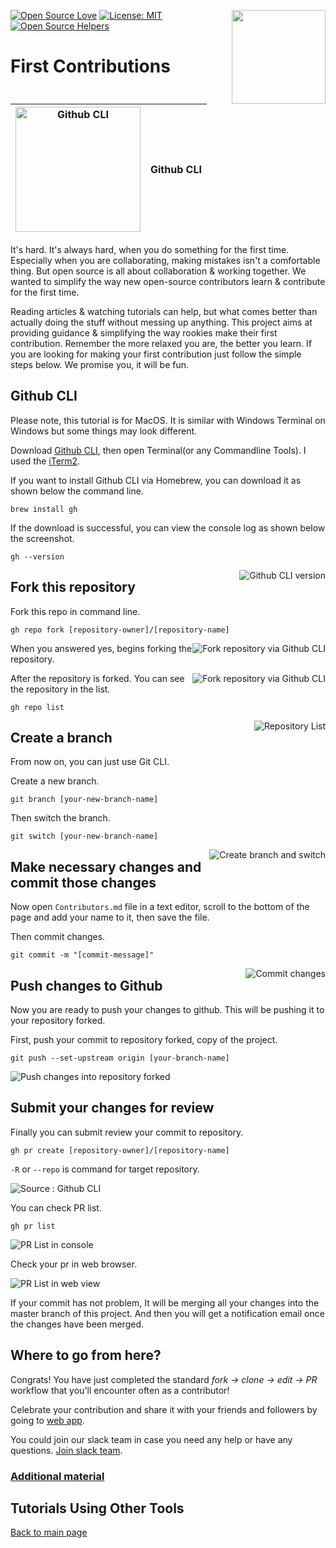 [![Open Source Love](https://badges.frapsoft.com/os/v1/open-source.svg?v=103)](https://github.com/ellerbrock/open-source-badges/)
[<img align="right" width="150" src="https://firstcontributions.github.io/assets/Readme/join-slack-team.png">](https://join.slack.com/t/firstcontributors/shared_invite/enQtMzE1MTYwNzI3ODQ0LTZiMDA2OGI2NTYyNjM1MTFiNTc4YTRhZTg4OWZjMzA0ZWZmY2UxYzVkMzI1ZmVmOWI4ODdkZWQwNTM2NDVmNjY)
[![License: MIT](https://img.shields.io/badge/License-MIT-green.svg)](https://opensource.org/licenses/MIT)
[![Open Source Helpers](https://www.codetriage.com/roshanjossey/first-contributions/badges/users.svg)](https://www.codetriage.com/roshanjossey/first-contributions)

# First Contributions

| <img alt="Github CLI" src="https://github.githubassets.com/images/modules/logos_page/GitHub-Mark.png" width=200> | Github CLI |
| ------------------------------------------------------------ | ---------- |

It's hard. It's always hard, when you do something for the first time. Especially when you are collaborating, making mistakes isn't a comfortable thing. But open source is all about collaboration & working together. We wanted to simplify the way new open-source contributors learn & contribute for the first time.

Reading articles & watching tutorials can help, but what comes better than actually doing the stuff without messing up anything. This project aims at providing guidance & simplifying the way rookies make their first contribution. Remember the more relaxed you are, the better you learn. If you are looking for making your first contribution just follow the simple steps below. We promise you, it will be fun.


## Github CLI

Please note, this tutorial is for MacOS. It is similar with Windows Terminal on Windows but some things may look different.

<!--
************************************
​	*** This is commented out until      ***
​	*** a Windows tutorial can be created***
************************************
Please note, this tutorial is for MacOS. Please refer to the [Windows Tutorial]() for Sourcetree if that is what you want to use.
-->

Download [Github CLI](https://cli.github.com/), then open Terminal(or any Commandline Tools). I used the [iTerm2](https://iterm2.com/).

If you want to install Github CLI via Homebrew, you can download it as shown below the command line.

~~~
brew install gh
~~~



If the download is successful, you can view the console log as shown below the screenshot.

~~~
gh --version
~~~

<img style="float: right;" src="https://user-images.githubusercontent.com/33862991/123590149-39338780-d825-11eb-8293-b730bb3e6c9e.png" alt="Github CLI version" />

## Fork this repository

Fork this repo in command line.

~~~
gh repo fork [repository-owner]/[repository-name]
~~~

<img style="float: right;" src="https://user-images.githubusercontent.com/33862991/123590154-3afd4b00-d825-11eb-91b0-99c28d87bfc7.png" alt="Fork repository via Github CLI" />

When you answered yes, begins forking the repository.

<img style="float: right;" src="https://user-images.githubusercontent.com/33862991/123590161-3c2e7800-d825-11eb-8e28-f60ecb6b8be7.png" alt="Fork repository via Github CLI" />

After the repository is forked. You can see the repository in the list.

~~~
gh repo list
~~~

<img style="float: right;" src="https://user-images.githubusercontent.com/33862991/123590165-3d5fa500-d825-11eb-98d0-a0d97fa6844c.png" alt="Repository List" />

## Create a branch

From now on, you can just use Git CLI.

Create a new branch.

~~~
git branch [your-new-branch-name]
~~~

Then switch the branch.

~~~
git switch [your-new-branch-name]
~~~

<img style="float: right;" src="https://user-images.githubusercontent.com/33862991/123590170-3e90d200-d825-11eb-8c51-12e0f1c0f903.png" alt="Create branch and switch" />

## Make necessary changes and commit those changes

Now open `Contributors.md` file in a text editor, scroll to the bottom of the page and add your name to it, then save the file.

Then commit changes.

~~~
git commit -m "[commit-message]"
~~~

<img style="float: right;" src="https://user-images.githubusercontent.com/33862991/123590172-3f296880-d825-11eb-9c06-1d362b1bd5ff.png" alt="Commit changes" />

## Push changes to Github

Now you are ready to push your changes to github. This will be pushing it to your repository forked. 

First, push your commit to repository forked, copy of the project.

~~~
git push --set-upstream origin [your-branch-name]
~~~

![Push changes into repository forked](https://user-images.githubusercontent.com/33862991/123590173-3fc1ff00-d825-11eb-9980-66bb309f2c89.png)

## Submit your changes for review

Finally you can submit review your commit to repository. 

~~~
gh pr create [repository-owner]/[repository-name]
~~~

`-R` or `--repo` is command for target repository.

![Source : Github CLI](https://user-images.githubusercontent.com/33862991/123590175-40f32c00-d825-11eb-92c5-af0e6ba637fd.png)



You can check PR list.

~~~
gh pr list
~~~

![PR List in console](https://user-images.githubusercontent.com/33862991/123590174-405a9580-d825-11eb-8c2a-e607d2aa192f.png)

Check your pr in web browser.

![PR List in web view](https://user-images.githubusercontent.com/33862991/123590177-40f32c00-d825-11eb-81e9-66a2a9d79e3b.png)

If your commit has not problem, It will be merging all your changes into the master branch of this project. And then you will get a notification email once the changes have been merged.

## Where to go from here?

Congrats!  You have just completed the standard _fork -> clone -> edit -> PR_ workflow that you'll encounter often as a contributor!

Celebrate your contribution and share it with your friends and followers by going to [web app](https://firstcontributions.github.io/#social-share).

You could join our slack team in case you need any help or have any questions. [Join slack team](https://join.slack.com/t/firstcontributors/shared_invite/enQtMzE1MTYwNzI3ODQ0LTZiMDA2OGI2NTYyNjM1MTFiNTc4YTRhZTg4OWZjMzA0ZWZmY2UxYzVkMzI1ZmVmOWI4ODdkZWQwNTM2NDVmNjY).


### [Additional material](../additional-material/git_workflow_scenarios/additional-material.md)


## Tutorials Using Other Tools
[Back to main page](https://github.com/firstcontributions/first-contributions#tutorials-using-other-tools)
